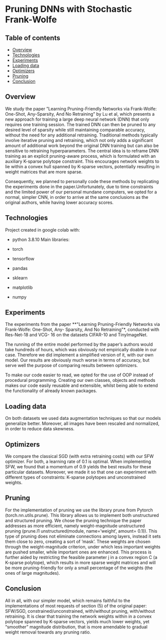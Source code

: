 # Pruning DNNs with Stochastic Frank-Wolfe
## Table of contents

* [Overview](#overview)
* [Technologies](#technologies)
* [Experiments](#experiments)
* [Loading data](#loading-data)
* [Optimizers](#optimizers)
* [Pruning](#pruning)
* [Conclusion](#conclusion)

## Overview
We study the paper ”Learning Pruning-Friendly Networks via Frank-Wolfe: One-Shot,
Any-Sparsity, And No Retraining” by Lu et al, which presents a new approach for
training a large deep neural network (DNN) that only requires one training session. The trained
DNN can then be pruned to any desired level of sparsity while still maintaining comparable accuracy,
without the need for any additional retraining. Traditional methods typically involve iterative pruning
and retraining, which not only adds a significant amount of additional work beyond the original DNN
training but can also be sensitive to retraining hyperparameters. The central idea is to reframe DNN
training as an explicit pruning-aware process, which is formulated with an auxiliary K-sparse polytope
constraint. This encourages network weights to lie within a convex hull spanned by K-sparse vectors,
potentially resulting in weight matrices that are more sparse. 

Consequently, we planned to personally code these methods by replicating the experiments done in
the paper.Unfortunately, due to time constraints and the limited power of our personal mundane computers,
we opted for a normal, simpler CNN, in order to arrive at the same conclusions as the original authors,
while having lower accuracy scores.

## Technologies
Project created in google colab with:
* python 3.8.10
Main libraries:

* torch
* tensorflow
* pandas
* sklearn
* matplotlib
* numpy

## Experiments
The experiments from the paper  **"Learning Pruning-Friendly Networks via Frank-Wolfe: One-Shot, Any-
Sparsity, And No Retraining"*, conducted with Res-Net-18 and VCG-
16 on the datasets CIFAR-10 and TinyImageNet. 

The running of the entire model performed by the paper’s authors would take hundreds of hours, which was
obviously not empirically doable in our case.
Therefore we did implement a simplified version of it, with our own model. Our results are obviously much worse in terms of accuracy, but serve well the purpose of comparing results between optimizers.

To make our code easier to read, we opted for the use
of OOP instead of procedural programming. Creating
our own classes, objects and methods makes
our code easily reusable and extensible, whilst
being able to extend the functionality of already
known packages.

## Loading data
On both datasets we used data augmentation techniques so that our models generalize
better. Moreover, all images have been rescaled
and normalized, in order to reduce data skewness.

## Optimizers
We compare the classical SGD (with extra retraining costs) with our SFW optimizer. For both, a learning rate of 0.1 is optimal. When implementing SFW, we found that a momentum of 0.9 yields the best results for these particular datasets. Moreover, we made it so that one can experiment with different types of constraints: K-sparse polytopes and unconstrained weights.

## Pruning
For the implementation of pruning we use the library prune from Pytorch (torch.nn.utils.prune). This library allows us to implement both unstructured and structured pruning. We chose the pruning technique the paper addresses as more efficient, namely weight-magnitude unstructured pruning (prune.l1 unstructured(module, name=’weight’, amount= 0.1)). This type of pruning does not eliminate connections among layers, instead it sets them close to zero, creating a sort of ’mask’. These weights are chosen through the weight-magnitude criterion, under which less important weights are pushed smaller, while important ones are enhanced. This process is further aided by restricting the feasible parameter j in a convex region C (a K-sparse polytope), which results in more sparse weight matrices and will be more pruning-friendly for only a small percentage of the weights (the ones of large magnitudes).

## Conclusion

All in all, with our simpler model, which remains faithful to the implementations of most requests of
section (5) of the original paper: SFW/SGD, constrained/unconstrained, with/without pruning, with/without
retraining. It is clear that training the network weights within in a convex polytope spanned by
K-sparse vectors, yields much lower weights, yet “smoother” magnitude distribution, that is more
amendable to gradual weight removal towards any pruning ratio.
